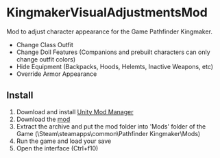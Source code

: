 # KingmakerVisualAdjustmentsMod
Mod to adjust character appearance for the Game Pathfinder Kingmaker.
* Change Class Outfit
* Change Doll Features (Companions and prebuilt characters can only change outfit colors)
* Hide Equipment (Backpacks, Hoods, Helemts, Inactive Weapons, etc)
* Override Armor Appearance
## Install
1. Download and install [Unity Mod Manager](https://www.nexusmods.com/site/mods/21)
2. Download the [mod](https://github.com/spacehamster/KingmakerVisualAdjustmentsMod/releases)
3. Extract the archive and put the mod folder into 'Mods' folder of the Game (\Steam\steamapps\common\Pathfinder Kingmaker\Mods)
4. Run the game and load your save
5. Open the interface (Ctrl+f10)
